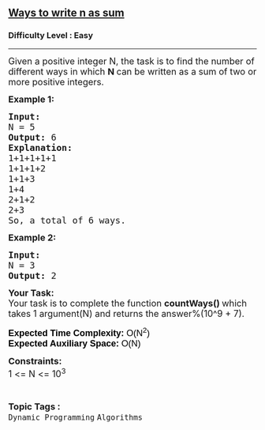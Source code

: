 <h2><a href="https://practice.geeksforgeeks.org/problems/ways-to-write-n-as-sum-1587115621/1">Ways to write n as sum</a></h2><h3>Difficulty Level : Easy</h3><hr><div class="problems_problem_content__Xm_eO"><p><span style="font-size:18px">Given a positive integer N, the task is to&nbsp;find the number of different ways in which <strong>N </strong>can be written as a sum of two or more positive integers.</span></p>

<p><span style="font-size:18px"><strong>Example 1:</strong></span></p>

<pre><span style="font-size:18px"><strong>Input:
</strong>N = 5
<strong>Output: </strong>6<strong>
Explanation: </strong>
1+1+1+1+1
1+1+1+2
1+1+3
1+4
2+1+2
2+3
So, a total of 6 ways.</span>
</pre>

<p><span style="font-size:18px"><strong>Example 2:</strong></span></p>

<pre><span style="font-size:18px"><strong>Input:
</strong>N = 3
<strong>Output: </strong>2<strong>
</strong></span></pre>

<p><span style="font-size:18px"><strong>Your Task:</strong><br>
Your task is to complete the function <strong>countWays()&nbsp;</strong>which takes 1 argument(N) and returns the answer%(10^9 + 7).</span></p>

<p><span style="font-size:18px"><strong><span style="background-color:transparent; color:rgb(0, 0, 0); font-family:arial">Expected Time Complexity: </span></strong><span style="background-color:transparent; color:rgb(0, 0, 0); font-family:arial">O(N<sup>2</sup>)</span><br>
<span style="background-color:transparent; color:rgb(0, 0, 0); font-family:arial"><strong>Expected Auxiliary Space:</strong> O(N)</span></span></p>

<p><span style="font-size:18px"><strong>Constraints:</strong><br>
1 &lt;= N &lt;= 10<sup>3</sup></span></p>
</div><br><p><span style=font-size:18px><strong>Topic Tags : </strong><br><code>Dynamic Programming</code>&nbsp;<code>Algorithms</code>&nbsp;